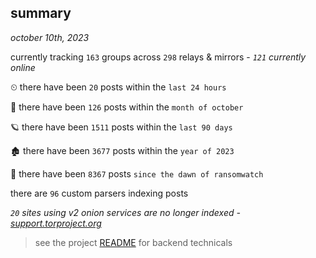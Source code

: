 
## summary
_october 10th, 2023_

currently tracking `163` groups across `298` relays & mirrors - _`121` currently online_

⏲ there have been `20` posts within the `last 24 hours`

🦈 there have been `126` posts within the `month of october`

🪐 there have been `1511` posts within the `last 90 days`

🏚 there have been `3677` posts within the `year of 2023`

🦕 there have been `8367` posts `since the dawn of ransomwatch`

there are `96` custom parsers indexing posts

_`20` sites using v2 onion services are no longer indexed - [support.torproject.org](https://support.torproject.org/onionservices/v2-deprecation/)_

> see the project [README](https://github.com/joshhighet/ransomwatch#ransomwatch--) for backend technicals
